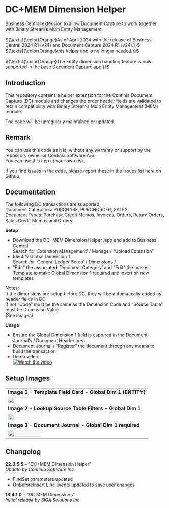 # DC+MEM Dimension Helper
Business Central extension to allow Document Capture to work together with Binary Stream’s Multi Entity Management.
<BR><BR>
${\textsf{\color{Orange}As of April 2024 with the release of Business Central 2024 R1 (v24) and Document Capture 2024 R1 (v24).}}$
${\textsf{\color{Orange}this helper app is no longer needed.}}$
<BR><BR>
${\textsf{\color{Orange}The Entity dimension handling feature is now supported in the base Document Capture app.}}$
## Introduction ##
This repository contains a helper extension for the Continia Document Capture (DC) module and changes the order header fields are validated to retain compatibility with Binary Stream’s Multi Entity Management (MEM) module. 

The code will be unregularly maintained or updated.
## Remark ##
You can use this code as it is, without any warranty or support by the repository owner or Continia Software A/S.<br>
You can use this app at your own risk.

If you find issues in the code, please report these in the issues list here on Github.
## Documentation ##
The following DC transactions are supported;<br>
Document Categories: PURCHASE, PURCHORDER, SALES<br>
Document Types: Purchase Credit Memos, Invoices, Orders, Return Orders, Sales Credit Memos and Orders

**Setup**
- Download the DC+MEM Dimension Helper .app and add to Business Central<br>
Search for ‘Extension Management’ / Manage / “Upload Extension”
- Identify Global Dimension 1<br>
Search for ‘General Ledger Setup’ / Dimensions / 
- "Edit" the associated ‘Document Category’ and "Edit" the master Template to make Global Dimension 1 required and insert on new templates

Notes:<br>
If the dimensions are setup before DC, they will be automatically added as header fields in DC<br> 
If not “Code” must be the same as the Dimension Code and “Source Table” must be Dimension Value<br>
(See images)

**Usage**
- Ensure the Global Dimension 1 field is captured in the Document Journal’s / Document Header area
- Document Journal / “Register” the document through any means to build the transaction
- Demo video<br>
[![Watch the video](https://img.youtube.com/vi/-pGKCP77tw8/hqdefault.jpg)](https://www.youtube.com/embed/-pGKCP77tw8)

## Setup Images ##
<Table>
<TR><TD><b>Image 1 - Template Field Card - Global Dim 1 (ENTITY)</b></TD></TR>
<TR><TD><img src="https://github.com/document-capture/CDC-MEM/assets/141848259/88e6150a-3c00-4595-9585-22bbc1572209" align=left width=50%></TD></TR>

<TR><TD><b>Image 2 - Lookup Source Table Filters - Global Dim 1</b></TD></TR>
<TR><TD><img src="https://github.com/document-capture/CDC-MEM/assets/141848259/751b2d69-96d5-4e30-83a0-1b2b67329b86" align=left width=50%></TD></TR>

<TR><TD><b>Image 3 - Document Journal - Global Dim 1 required</b></TD></TR>
<TR><TD><img src="https://github.com/document-capture/CDC-MEM/assets/141848259/18d330dd-d2e8-49d9-81b3-6eb73cde7f6f" align=left width=50%></TD></TR>
</Table>

## Changelog ##
**22.0.5.5** – "DC+MEM Dimension Helper"<br>
_Update by Continia Software Inc._ 
- FindSet parameters updated
- OnBeforeInsert Line events updated to save user changes

**18.4.1.0** – “DC MEM Dimensions”<br>
_Initial release by SIGA Solutions Inc._ 
